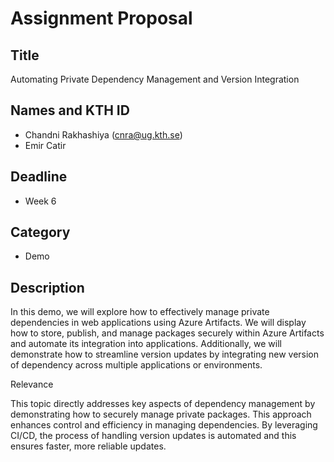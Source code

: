 # Assignment Proposal
## Title
Automating Private Dependency Management and Version Integration
## Names and KTH ID
- Chandni Rakhashiya (cnra@ug.kth.se)
- Emir Catir
## Deadline
- Week 6
## Category
- Demo
## Description
In this demo, we will explore how to effectively manage private dependencies in web applications using Azure Artifacts. We will display how to store, publish, and manage packages securely within Azure Artifacts and automate its integration into applications. Additionally, we will demonstrate how to streamline version updates by integrating new version of dependency across multiple applications or environments.

Relevance

This topic directly addresses key aspects of dependency management by demonstrating how to securely manage private packages. This approach enhances control and efficiency in managing dependencies. By leveraging CI/CD, the process of handling version updates is automated and this ensures faster, more reliable updates.
